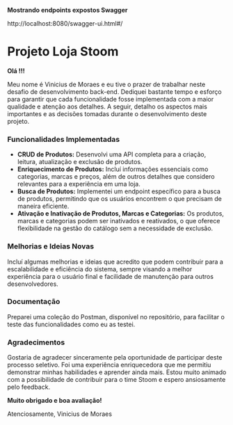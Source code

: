 
**Mostrando endpoints expostos Swagger** 

http://localhost:8080/swagger-ui.html#/



# Projeto Loja Stoom

**Olá !!!**

Meu nome é Vinicius de Moraes e eu tive o prazer de trabalhar neste desafio de desenvolvimento back-end. Dediquei bastante tempo e esforço para garantir que cada funcionalidade fosse implementada com a maior qualidade e atenção aos detalhes. A seguir, detalho os aspectos mais importantes e as decisões tomadas durante o desenvolvimento deste projeto.

### Funcionalidades Implementadas
- **CRUD de Produtos:** Desenvolvi uma API completa para a criação, leitura, atualização e exclusão de produtos.
- **Enriquecimento de Produtos:** Incluí informações essenciais como categorias, marcas e preços, além de outros detalhes que considero relevantes para a experiência em uma loja.
- **Busca de Produtos:** Implementei um endpoint específico para a busca de produtos, permitindo que os usuários encontrem o que precisam de maneira eficiente.
- **Ativação e Inativação de Produtos, Marcas e Categorias:** Os produtos, marcas e categorias podem ser inativados e reativados, o que oferece flexibilidade na gestão do catálogo sem a necessidade de exclusão.

### Melhorias e Ideias Novas
Incluí algumas melhorias e ideias que acredito que podem contribuir para a escalabilidade e eficiência do sistema, sempre visando a melhor experiência para o usuário final e facilidade de manutenção para outros desenvolvedores.

### Documentação
Preparei uma coleção do Postman, disponível no repositório, para facilitar o teste das funcionalidades como eu as testei.

### Agradecimentos
Gostaria de agradecer sinceramente pela oportunidade de participar deste processo seletivo. Foi uma experiência enriquecedora que me permitiu demonstrar minhas habilidades e aprender ainda mais. Estou muito animado com a possibilidade de contribuir para o time Stoom e espero ansiosamente pelo feedback.

**Muito obrigado e boa avaliação!**

Atenciosamente,
Vinicius de Moraes



